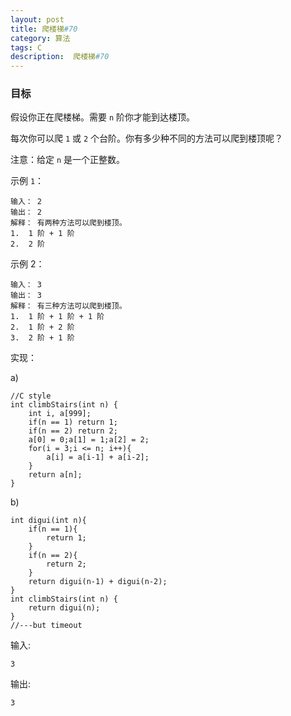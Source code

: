 ```yaml
---
layout: post
title: 爬楼梯#70
category: 算法
tags: C
description:  爬楼梯#70
--- 
```


### 目标

假设你正在爬楼梯。需要 `n` 阶你才能到达楼顶。

每次你可以爬 `1` 或 `2` 个台阶。你有多少种不同的方法可以爬到楼顶呢？

注意：给定 `n` 是一个正整数。

示例 `1`：

	输入： 2
	输出： 2
	解释： 有两种方法可以爬到楼顶。
	1.  1 阶 + 1 阶
	2.  2 阶
示例 2：

	输入： 3
	输出： 3
	解释： 有三种方法可以爬到楼顶。
	1.  1 阶 + 1 阶 + 1 阶
	2.  1 阶 + 2 阶
	3.  2 阶 + 1 阶

实现：

a)

	//C style
	int climbStairs(int n) {
	    int i, a[999];
	    if(n == 1) return 1;
	    if(n == 2) return 2;
	    a[0] = 0;a[1] = 1;a[2] = 2;
	    for(i = 3;i <= n; i++){
	        a[i] = a[i-1] + a[i-2];
	    }
	    return a[n];
	}
b)

	int digui(int n){
	    if(n == 1){
	        return 1;
	    }
	    if(n == 2){
	        return 2;
	    }
	    return digui(n-1) + digui(n-2);
	}
	int climbStairs(int n) {
	    return digui(n);
	}
	//---but timeout

输入:

	3
输出:

	3

